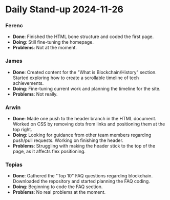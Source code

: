 # Daily Stand-up 2024-11-26  

### **Ferenc**  
- **Done**: Finished the HTML bone structure and coded the first page.  
- **Doing**: Still fine-tuning the homepage.  
- **Problems**: Not at the moment.  

### **James**  
- **Done**: Created content for the "What is Blockchain/History" section. Started exploring how to create a scrollable timeline of tech achievements.  
- **Doing**: Fine-tuning current work and planning the timeline for the site.  
- **Problems**: Not really.  

### **Arwin**  
- **Done**: Made one push to the header branch in the HTML document. Worked on CSS by removing dots from links and positioning them at the top right.  
- **Doing**: Looking for guidance from other team members regarding push/pull requests. Working on finishing the header.  
- **Problems**: Struggling with making the header stick to the top of the page, as it affects flex positioning.  

### **Topias**  
- **Done**: Gathered the "Top 10" FAQ questions regarding blockchain. Downloaded the repository and started planning the FAQ coding.  
- **Doing**: Beginning to code the FAQ section.  
- **Problems**: No real problems at the moment.  
